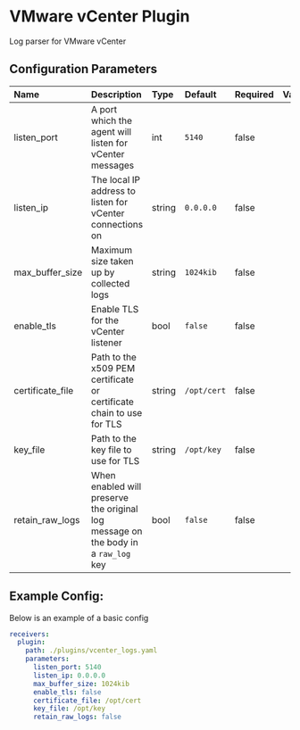 # VMware vCenter Plugin

Log parser for VMware vCenter

## Configuration Parameters

| Name | Description | Type | Default | Required | Values |
|:-- |:-- |:-- |:-- |:-- |:-- |
| listen_port | A port which the agent will listen for vCenter messages | int | `5140` | false |  |
| listen_ip | The local IP address to listen for vCenter connections on | string | `0.0.0.0` | false |  |
| max_buffer_size | Maximum size taken up by collected logs | string | `1024kib` | false |  |
| enable_tls | Enable TLS for the vCenter listener | bool | `false` | false |  |
| certificate_file | Path to the x509 PEM certificate or certificate chain to use for TLS | string | `/opt/cert` | false |  |
| key_file | Path to the key file to use for TLS | string | `/opt/key` | false |  |
| retain_raw_logs | When enabled will preserve the original log message on the body in a `raw_log` key | bool | `false` | false |  |

## Example Config:

Below is an example of a basic config

```yaml
receivers:
  plugin:
    path: ./plugins/vcenter_logs.yaml
    parameters:
      listen_port: 5140
      listen_ip: 0.0.0.0
      max_buffer_size: 1024kib
      enable_tls: false
      certificate_file: /opt/cert
      key_file: /opt/key
      retain_raw_logs: false
```
